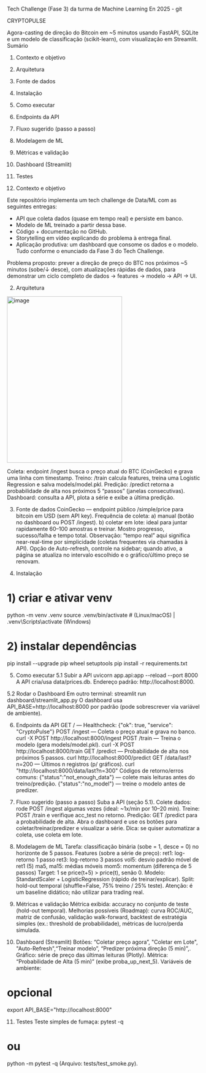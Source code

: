 Tech Challenge (Fase 3)  da turma de Machine Learning En 2025 - git

CRYPTOPULSE 

Agora-casting de direção do Bitcoin em ~5 minutos usando FastAPI, SQLite e um modelo de classificação (scikit-learn), com visualização em Streamlit.
Sumário
1. Contexto e objetivo
2. Arquitetura
4. Fonte de dados
5. Instalação
6. Como executar
7. Endpoints da API
8. Fluxo sugerido (passo a passo)
9. Modelagem de ML
10. Métricas e validação
11. Dashboard (Streamlit)
12. Testes

1. Contexto e objetivo
   
Este repositório implementa um tech challenge de Data/ML com as seguintes entregas: 
- API que coleta dados (quase em tempo real) e persiste em banco.
- Modelo de ML treinado a partir dessa base.
- Código + documentação no GitHub.
- Storytelling em vídeo explicando do problema à entrega final.
- Aplicação produtiva: um dashboard que consome os dados e o modelo.
Tudo conforme o enunciado da Fase 3 do Tech Challenge.

Problema proposto: prever a direção de preço do BTC nos próximos ~5 minutos (sobe/↓ desce), com atualizações rápidas de dados, para demonstrar um ciclo completo de dados → features → modelo → API → UI.

2. Arquitetura


<img width="300" height="434" alt="image" src="https://github.com/user-attachments/assets/4f77b6b5-de96-461f-aad3-a5a01b54805a" />



Coleta: endpoint /ingest busca o preço atual do BTC (CoinGecko) e grava uma linha com timestamp.
Treino: /train calcula features, treina uma Logistic Regression e salva models/model.pkl.
Predição: /predict retorna a probabilidade de alta nos próximos 5 “passos” (janelas consecutivas).
Dashboard: consulta a API, plota a série e exibe a última predição.

3. Fonte de dados
CoinGecko — endpoint público /simple/price para bitcoin em USD (sem API key).
Frequência de coleta: 
a) manual (botão no dashboard ou POST /ingest). 
b) coletar em lote: ideal para juntar rapidamente 60–100 amostras e treinar. Mostro progresso, sucesso/falha e tempo total.
Observação: “tempo real” aqui significa near-real-time por simplicidade (coletas frequentes via chamadas à API).
Opção de Auto-refresh, controle na sidebar; quando ativo, a página se atualiza no intervalo escolhido e o gráfico/último preço se renovam.

4. Instalação
# 1) criar e ativar venv
python -m venv .venv
source .venv/bin/activate   # (Linux/macOS)  |  .venv\Scripts\activate (Windows)

# 2) instalar dependências
pip install --upgrade pip wheel setuptools
pip install -r requirements.txt

5. Como executar
5.1 Subir a API
uvicorn app.api:app --reload --port 8000
A API cria/usa data/prices.db.
Endereço padrão: http://localhost:8000.

5.2 Rodar o Dashboard
Em outro terminal:
streamlit run dashboard/streamlit_app.py
O dashboard usa API_BASE=http://localhost:8000 por padrão (pode sobrescrever via variável de ambiente).

6. Endpoints da API
GET / — Healthcheck:
{"ok": true, "service": "CryptoPulse"}
POST /ingest — Coleta o preço atual e grava no banco.
curl -X POST http://localhost:8000/ingest
POST /train — Treina o modelo (gera models/model.pkl).
curl -X POST http://localhost:8000/train
GET /predict — Probabilidade de alta nos próximos 5 passos.
curl http://localhost:8000/predict
GET /data/last?n=200 — Últimos n registros (p/ gráficos).
curl "http://localhost:8000/data/last?n=300"
Códigos de retorno/erros comuns:
{"status":"not_enough_data"} — colete mais leituras antes do treino/predição.
{"status":"no_model"} — treine o modelo antes de predizer.

7. Fluxo sugerido (passo a passo)
Suba a API (seção 5.1).
Colete dados: rode POST /ingest algumas vezes (ideal: ~1x/min por 10–20 min).
Treine: POST /train e verifique acc_test no retorno.
Predição: GET /predict para a probabilidade de alta.
Abra o dashboard e use os botões para coletar/treinar/predizer e visualizar a série.
Dica: se quiser automatizar a coleta, use coleta em lote.

8. Modelagem de ML
Tarefa: classificação binária (sobe = 1, desce = 0) no horizonte de 5 passos.
Features (sobre a série de preço):
ret1: log-retorno 1 passo
ret3: log-retorno 3 passos
vol5: desvio padrão móvel de ret1 (5)
ma5, ma15: médias móveis
mom5: momentum (diferença de 5 passos)
Target: 1 se price(t+5) > price(t), senão 0.
Modelo: StandardScaler + LogisticRegression (rápido de treinar/explicar).
Split: hold-out temporal (shuffle=False, 75% treino / 25% teste).
Atenção: é um baseline didático; não utilizar para trading real.

9. Métricas e validação
Métrica exibida: accuracy no conjunto de teste (hold-out temporal).
Melhorias possíveis (Roadmap): curva ROC/AUC, matriz de confusão, validação walk-forward, backtest de estratégia simples (ex.: threshold de probabilidade), métricas de lucro/perda simulada.

10. Dashboard (Streamlit)
Botões: “Coletar preço agora”, "Coletar em Lote", "Auto-Refresh",“Treinar modelo”, “Predizer próxima direção (5 min)”,.
Gráfico: série de preço das últimas leituras (Plotly).
Métrica: “Probabilidade de Alta (5 min)” (exibe proba_up_next_5).
Variáveis de ambiente:
# opcional
export API_BASE="http://localhost:8000"

11. Testes
Teste simples de fumaça:
pytest -q
# ou
python -m pytest -q
(Arquivo: tests/test_smoke.py).
